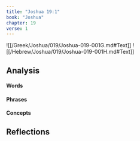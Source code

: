 ```yaml
---
title: "Joshua 19:1"
book: "Joshua"
chapter: 19
verse: 1
---
```

![[/Greek/Joshua/019/Joshua-019-001G.md#Text]]
![[/Hebrew/Joshua/019/Joshua-019-001H.md#Text]]

## Analysis

#### Words

#### Phrases

#### Concepts

## Reflections
